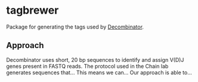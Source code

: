 # tagbrewer

Package for generating the tags used by [Decombinator](https://github.com/innate2adaptive/Decombinator).

## Approach

Decombinator uses short, 20 bp sequences to identify and assign V(D)J genes present in FASTQ reads.
The protocol used in the Chain lab generates sequences that...
This means we can...
Our approach is able to...